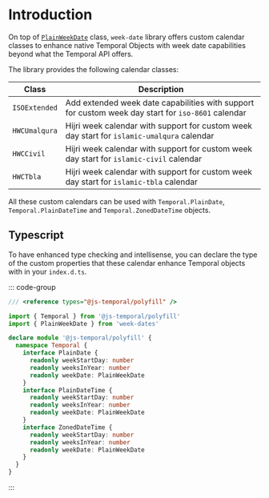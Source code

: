 # Introduction

On top of [`PlainWeekDate`](../classes/plain-week-date.md) class, `week-date` library offers custom calendar classes to enhance native Temporal Objects with week date capabilities beyond what the Temporal API offers.

The library provides the following calendar classes:

| Class | Description |
| --- | --- |
| `ISOExtended` | Add extended week date capabilities with support for custom week day start for `iso-8601` calendar |
| `HWCUmalqura` | Hijri week calendar with support for custom week day start for `islamic-umalqura` calendar |
| `HWCCivil` | Hijri week calendar with support for custom week day start for `islamic-civil` calendar |
| `HWCTbla` | Hijri week calendar with support for custom week day start for `islamic-tbla` calendar |

All these custom calendars can be used with `Temporal.PlainDate`, `Temporal.PlainDateTime` and `Temporal.ZonedDateTime` objects.

## Typescript

To have enhanced type checking and intellisense, you can declare the type of the custom properties that these calendar enhance Temporal objects with in your `index.d.ts`.

::: code-group

```ts [index.d.ts]
/// <reference types="@js-temporal/polyfill" />

import { Temporal } from '@js-temporal/polyfill'
import { PlainWeekDate } from 'week-dates'

declare module '@js-temporal/polyfill' {
  namespace Temporal {
    interface PlainDate {
      readonly weekStartDay: number
      readonly weeksInYear: number
      readonly weekDate: PlainWeekDate
    }
    interface PlainDateTime {
      readonly weekStartDay: number
      readonly weeksInYear: number
      readonly weekDate: PlainWeekDate
    }
    interface ZonedDateTime {
      readonly weekStartDay: number
      readonly weeksInYear: number
      readonly weekDate: PlainWeekDate
    }
  }
}
```
:::